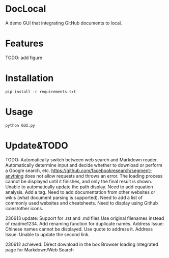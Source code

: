 # DocLocal
A demo GUI that integrating GitHub documents to local.

# Features
TODO: add figure

# Installation
`pip install -r requirements.txt`

# Usage
`python GUI.py`

# Update&TODO
TODO:
Automatically switch between web search and Markdown reader.
Automatically determine input and decide whether to download or perform a Google search, etc.
https://github.com/facebookresearch/segment-anything does not allow requests and throws an error.
The loading process cannot be displayed until it finishes, and only the final result is shown.
Unable to automatically update the path display.
Need to add equation analysis.
Add a tag.
Need to add documentation from other websites or wikis (what document parsing is supported).
Need to add a list of commonly used websites and cheatsheets.
Need to display using Github icons/other icons.

230613 update:
Support for .rst and .md files
Use original filenames instead of readme1234. Add renaming function for duplicate names.
Address Issue: Chinese names cannot be displayed. Use quote to address it.
Address Issue: Unable to update the second link.

230612 achieved:
Direct download in the box
Browser loading
Integrated page for Markdown/Web Search
